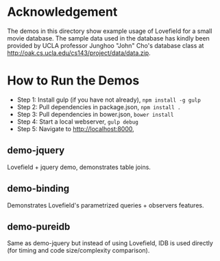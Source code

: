 # Acknowledgement

The demos in this directory show example usage of Lovefield for a small movie
database. The sample data used in the database has kindly been provided by UCLA
professor Junghoo "John" Cho's database class at
http://oak.cs.ucla.edu/cs143/project/data/data.zip.

# How to Run the Demos

* Step 1: Install gulp (if you have not already), ```npm install -g gulp```
* Step 2: Pull dependencies in package.json, ```npm install .```
* Step 3: Pull dependencies in bower.json, ```bower install```
* Step 4: Start a local webserver, ```gulp debug```
* Step 5: Navigate to [http://localhost:8000](http://localhost:8000),

## demo-jquery

Lovefield + jquery demo, demonstrates table joins.

## demo-binding

Demonstrates Lovefield's parametrized queries + observers features.


## demo-pureidb

Same as demo-jquery but instead of using Lovefield, IDB is used directly (for
timing and code size/complexity comparison).
